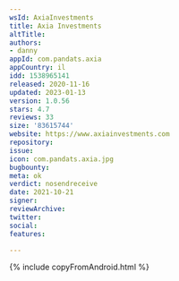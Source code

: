```yaml
---
wsId: AxiaInvestments
title: Axia Investments
altTitle: 
authors:
- danny
appId: com.pandats.axia
appCountry: il
idd: 1538965141
released: 2020-11-16
updated: 2023-01-13
version: 1.0.56
stars: 4.7
reviews: 33
size: '83615744'
website: https://www.axiainvestments.com
repository: 
issue: 
icon: com.pandats.axia.jpg
bugbounty: 
meta: ok
verdict: nosendreceive
date: 2021-10-21
signer: 
reviewArchive: 
twitter: 
social: 
features: 

---
```


{% include copyFromAndroid.html %}
